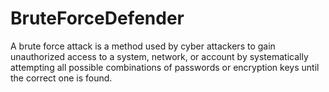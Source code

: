 # BruteForceDefender
A brute force attack is a method used by cyber attackers to gain unauthorized access to a system, network, or account by systematically attempting all possible combinations of passwords or encryption keys until the correct one is found.
